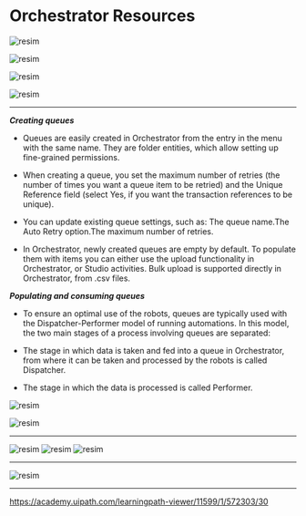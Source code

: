# Orchestrator Resources 

![resim](https://github.com/yaagmurss/AdvancedRPADeveloperCertificationTrainingNotes/assets/52479605/8bf96e28-e90c-4435-89e6-a68e4000f24f)

![resim](https://github.com/yaagmurss/AdvancedRPADeveloperCertificationTrainingNotes/assets/52479605/4d15f495-8be9-4601-9417-fc41e511b86e)

![resim](https://github.com/yaagmurss/AdvancedRPADeveloperCertificationTrainingNotes/assets/52479605/d8051f91-b7d4-4e8c-a694-b63ab25f28dc)

![resim](https://github.com/yaagmurss/AdvancedRPADeveloperCertificationTrainingNotes/assets/52479605/09dabca4-0cad-4c86-9204-0155fdb4ce15)


---


***Creating queues***

- Queues are easily created in Orchestrator from the entry in the menu with the same name. They are folder entities, which allow setting up fine-grained permissions.

- When creating a queue, you set the maximum number of retries (the number of times you want a queue item to be retried) and the Unique Reference field (select Yes, if you want the transaction references to be unique).
-  You can update existing queue settings, such as: The queue name.The Auto Retry option.The maximum number of retries.

- In Orchestrator, newly created queues are empty by default. To populate them with items you can either use the upload functionality in Orchestrator, or Studio activities. Bulk upload is supported directly in Orchestrator, from .csv files.

***Populating and consuming queues***

- To ensure an optimal use of the robots, queues are typically used with the Dispatcher-Performer model of running automations. In this model, the two main stages of a process involving queues are separated:

- The stage in which data is taken and fed into a queue in Orchestrator, from where it can be taken and processed by the robots is called Dispatcher.

- The stage in which the data is processed is called Performer.


![resim](https://github.com/yaagmurss/AdvancedRPADeveloperCertificationTrainingNotes/assets/52479605/97cc2880-3937-4cf3-b112-f4de344f35bb)

![resim](https://github.com/yaagmurss/AdvancedRPADeveloperCertificationTrainingNotes/assets/52479605/20f96277-9dac-48da-b85a-1134baebc145)



---



![resim](https://github.com/yaagmurss/AdvancedRPADeveloperCertificationTrainingNotes/assets/52479605/410a9263-10fb-4600-b696-fe814d6f8121)
![resim](https://github.com/yaagmurss/AdvancedRPADeveloperCertificationTrainingNotes/assets/52479605/f5f044b8-9258-488e-8d69-222cb0419313)
![resim](https://github.com/yaagmurss/AdvancedRPADeveloperCertificationTrainingNotes/assets/52479605/69232dad-d8c5-42ce-b790-d158c14c7e76)



---


![resim](https://github.com/yaagmurss/AdvancedRPADeveloperCertificationTrainingNotes/assets/52479605/f4991cee-a4a9-42d0-bc7f-6f8deeffb72d)


---
https://academy.uipath.com/learningpath-viewer/11599/1/572303/30





